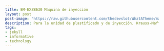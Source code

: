 ```yaml
---
title: EM-EXZB630 Maquina de inyección
layout: post
post-image: "https://raw.githubusercontent.com/thedevslot/WhatATheme/master/assets/images/What%20is%20Jekyll%20and%20How%20to%20use%20it.png?token=AHMQUELVG36IDSA4SZEZ5P26Z64IW"
description: Para la unidad de plastificado y de inyección, Krauss-Maffei apuesta por el concepto de accionamiento directo con motores de alta torsión "High-Torque"
tags:
- jekyll
- informative
- technology
---
```



